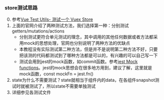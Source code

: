 ### store测试思路
0. 参考[Vue Test Utils- 测试一个 Vuex Store](https://vue-test-utils.vuejs.org/zh/guides/#%E6%B5%8B%E8%AF%95%E4%B8%80%E4%B8%AA-vuex-store)
1. 上面的官网介绍了两种测试方法，我们选择第一种：分别测试getters/mutations/actions 
   - 分别测试更符合单元测试的理念，其中调用的其他任何数据或者方法都采用mock的思想处理，官网也分别说明了两种方法的优缺点
   - 本教程没有实际测试第二种方法，但是并不是说明第二种方法不好，只要把该测的代码都测试到了哪种方法都是可以的，有兴趣的可以自己写一下
   - 测试会用到jest的mock函数，如commit函数。参考[jest Mock functions](https://jestjs.io/docs/zh-Hans/jest-object#mock-functions)。jest的mock思想会在很多地方用到，建议了解，这里就是mock函数，const mockFn = jest.fn()
2. state为什么不需要测试？state就相当于组件内的data，在各组件snapshot测试时就被测试了，所以state不需要单独测试
3. 详细参见各测试文件